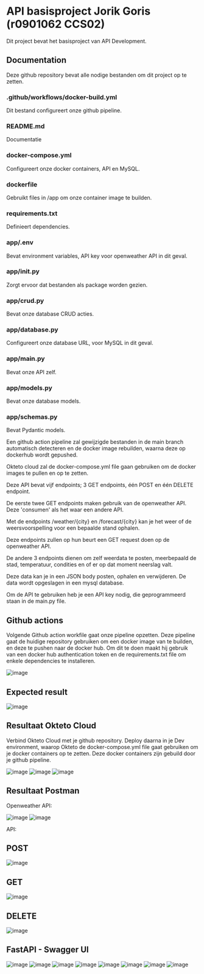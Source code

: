 # API basisproject Jorik Goris (r0901062 CCS02)

Dit project bevat het basisproject van API Development.

## Documentation

Deze github repository bevat alle nodige bestanden om dit project op te zetten.

### .github/workflows/docker-build.yml
Dit bestand configureert onze github pipeline.

### README.md ###
Documentatie

### docker-compose.yml ###
Configureert onze docker containers, API en MySQL.

### dockerfile ###
Gebruikt files in /app om onze container image te builden.

### requirements.txt ###
Definieert dependencies.

### app/.env ###
Bevat environment variables, API key voor openweather API in dit geval.

### app/__init__.py ###
Zorgt ervoor dat bestanden als package worden gezien.

### app/crud.py ###
Bevat onze database CRUD acties.

### app/database.py ###
Configureert onze database URL, voor MySQL in dit geval.

### app/main.py ###
Bevat onze API zelf.

### app/models.py ###
Bevat onze database models.

### app/schemas.py  ###
Bevat Pydantic models.

Een github action pipeline zal gewijzigde bestanden in de main branch automatisch detecteren en de docker image rebuilden, waarna deze op dockerhub wordt gepushed.

Okteto cloud zal de docker-compose.yml file gaan gebruiken om de docker images te pullen en op te zetten.

Deze API bevat vijf endpoints; 3 GET endpoints, één POST en één DELETE endpoint. 

De eerste twee GET endpoints maken gebruik van de openweather API. Deze 'consumen' als het waar een andere API. 

Met de endpoints /weather/{city} en /forecast/{city} kan je het weer of de weersvoorspelling voor een bepaalde stand ophalen.

Deze endpoints zullen op hun beurt een GET request doen op de openweather API. 

De andere 3 endpoints dienen om zelf weerdata te posten, meerbepaald de stad, temperatuur, condities en of er op dat moment neerslag valt.

Deze data kan je in een JSON body posten, ophalen en verwijderen. De data wordt opgeslagen in een mysql database.

Om de API te gebruiken heb je een API key nodig, die geprogrammeerd staan in de main.py file.


## Github actions

Volgende Github action workfile gaat onze pipeline opzetten.
Deze pipeline gaat de huidige repository gebruiken om een docker image van te builden, en deze te pushen naar de docker hub. 
Om dit te doen maakt hij gebruik van een docker hub authentication token en de requirements.txt file om enkele dependencies te installeren.

![image](https://github.com/Jorik-Goris/apiproject01/assets/95848835/2cf8eaf6-483f-43a2-9a69-e889bb66b784)

## Expected result 

![image](https://github.com/Jorik-Goris/apiproject01/assets/95848835/04f56cad-d15c-4890-be24-873cf30e4f81)



## Resultaat Okteto Cloud
Verbind Okteto Cloud met je github repository.
Deploy daarna in je Dev environment, waarop Okteto de docker-compose.yml file gaat gebruiken om je docker containers op te zetten. Deze docker containers zijn gebuild door je github pipeline.

![image](https://github.com/Jorik-Goris/apiproject01/assets/95848835/89e80cd2-7e8c-45e8-ba68-084ba3d4008f)
![image](https://github.com/Jorik-Goris/apiproject01/assets/95848835/f6b57184-2885-4ba6-b02d-edf04945eb69)
![image](https://github.com/Jorik-Goris/apiproject01/assets/95848835/08964244-892a-42bf-afa1-96779b67cc9a)


## Resultaat Postman

Openweather API:

![image](https://github.com/Jorik-Goris/apiproject01/assets/95848835/e436c7dd-c348-4add-b312-b5951cf68f14)
![image](https://github.com/Jorik-Goris/apiproject01/assets/95848835/1ff1ba74-c7ea-4729-a506-b4cff2f5ff7b)

API:

## POST 
![image](https://github.com/Jorik-Goris/apiproject01/assets/95848835/89bf3fd5-43cb-4ff1-92a4-d0da49ae3a80)

## GET 
![image](https://github.com/Jorik-Goris/apiproject01/assets/95848835/e2b636f2-2139-40eb-9946-0aedc8da26a5)

## DELETE 
![image](https://github.com/Jorik-Goris/apiproject01/assets/95848835/4708d573-1f2c-40c4-b6bc-50df492a94c9)


## FastAPI - Swagger UI
![image](https://github.com/Jorik-Goris/apiproject01/assets/95848835/15b7e5a2-f8ab-46c0-a9f4-dea002fc0af9)
![image](https://github.com/Jorik-Goris/apiproject01/assets/95848835/672488dc-5bf5-4587-a187-c668e5984b8f)
![image](https://github.com/Jorik-Goris/apiproject01/assets/95848835/fed7f037-319c-4bdd-80cb-1a9a08afded7)
![image](https://github.com/Jorik-Goris/apiproject01/assets/95848835/0001d6d2-5190-44d2-b150-28a133e11f5f)
![image](https://github.com/Jorik-Goris/apiproject01/assets/95848835/1863a680-4603-4ac1-818b-cf67d5220fa2)
![image](https://github.com/Jorik-Goris/apiproject01/assets/95848835/71b4a57b-4e2a-4b11-8921-f8f9c9cf519d)
![image](https://github.com/Jorik-Goris/apiproject01/assets/95848835/07d1811c-e37b-4485-a480-f12e5316cf69)
![image](https://github.com/Jorik-Goris/apiproject01/assets/95848835/885864ed-f951-4390-9b88-03e1a495b55d)


